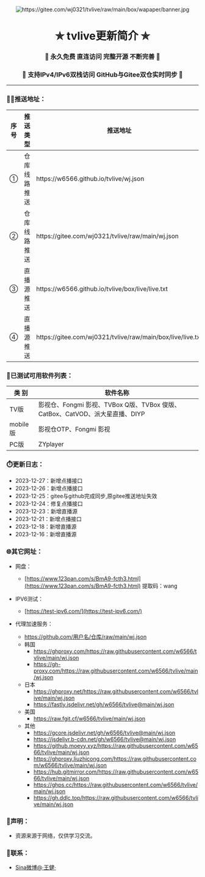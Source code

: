 <p align="center"><img alt="https://gitee.com/wj0321/tvlive/raw/main/box/wapaper/banner.jpg" src="https://gitee.com/wj0321/tvlive/raw/main/box/wapaper/banner.jpg"></p>
<h1 align="center"> ✯ tvlive更新简介 ✯ </h1>
<h3 align="center">🔕 永久免费 直连访问 完整开源 不断完善 🔕</h3>
<h3 align="center">🔕 支持IPv4/IPv6双栈访问 GitHub与Gitee双仓实时同步 🔕</h3>
<p align="center">
</p>

---

### 🤹‍♂️推送地址：
<table>
  <thead>
    <tr>
      <th>序号</th>
      <th>推送类型</th>
      <th>推送地址</th>
    </tr>
  </thead>
  <tbody>
    <tr>
      <td>①</td>
      <td>仓库线路推送</td>
      <td>https://w6566.github.io/tvlive/wj.json</td>
    </tr>
    <tr>
      <td>②</td>
      <td>仓库线路推送</td>
      <td>https://gitee.com/wj0321/tvlive/raw/main/wj.json</td>
    </tr>
     <tr>
      <td>③</td>
      <td>直播源推送</td>
      <td>https://w6566.github.io/tvlive/box/live/live.txt</td>
    </tr>
        <tr>
      <td>④</td>
      <td>直播源推送</td>
      <td> https://gitee.com/wj0321/tvlive/raw/main/box/live/live.txt</td>
    </tr>
  </tbody>
</table>


### 🌇已测试可用软件列表：
<table>
  <thead>
    <tr>
      <th>类 别</th>
      <th>软件名称</th>
    </tr>
  </thead>
  <tbody>
    <tr>
      <td>TV版</td>
      <td>影视仓、Fongmi 影视、TVBox Q版、TVBox 俊版、CatBox、CatVOD、派大星直播、DIYP</td>
    </tr>
  <tr>
      <td>mobile版</td>
      <td>影视仓OTP、Fongmi 影视</td>
    </tr>
  <tr>
      <td>PC版</td>
      <td>ZYplayer</td>
    </tr>

 
  </tbody>
</table>



### ⏱️更新日志：
- 2023-12-27：新增点播接口
- 2023-12-26：新增点播接口
- 2023-12-25：gitee与github完成同步,原gitee推送地址失效
- 2023-12-24：修复点播接口
- 2023-12-23：新增直播源
- 2023-12-21：新增点播接口
- 2023-12-18：新增直播源
- 2023-12-16：新增直播源


### 🌐其它网址：
- 网盘：
  - [https://www.123pan.com/s/BmA9-fcth3.html](https://www.123pan.com/s/BmA9-fcth3.html) 提取码：wang
- IPV6测试：
  - [https://test-ipv6.com/](https://test-ipv6.com/)

- 代理加速服务：
    - https://github.com/用户名/仓库/raw/main/wj.json  
    - 韩国   
       - https://ghproxy.com/https://raw.githubusercontent.com/w6566/tvlive/main/wj.json 
       - https://gh-proxy.com/https://raw.githubusercontent.com/w6566/tvlive/main/wj.json
    - 日本    
       - https://ghproxy.net/https://raw.githubusercontent.com/w6566/tvlive/main/wj.json
       - https://fastly.jsdelivr.net/gh/w6566/tvlive@main/wj.json
    - 美国
       - https://raw.fgit.cf/w6566/tvlive/main/wj.json
    - 其他  
       - https://gcore.jsdelivr.net/gh/w6566/tvlive@main/wj.json
       - https://jsdelivr.b-cdn.net/gh/w6566/tvlive@main/wj.json
       - https://github.moeyy.xyz/https://raw.githubusercontent.com/w6566/tvlive/main/wj.json      
       - https://ghproxy.liuzhicong.com/https://raw.githubusercontent.com/w6566/tvlive/main/wj.json        
       - https://hub.gitmirror.com/https://raw.githubusercontent.com/w6566/tvlive/main/wj.json  
       - https://ghps.cc/https://raw.githubusercontent.com/w6566/tvlive/main/wj.json  
       - https://gh.ddlc.top/https://raw.githubusercontent.com/w6566/tvlive/main/wj.json  
   

     
### 📖声明：
- 资源来源于网络，仅供学习交流。



### 📱联系：
- [Sina微博@·王健·](https://weibo.com/wj0321)
